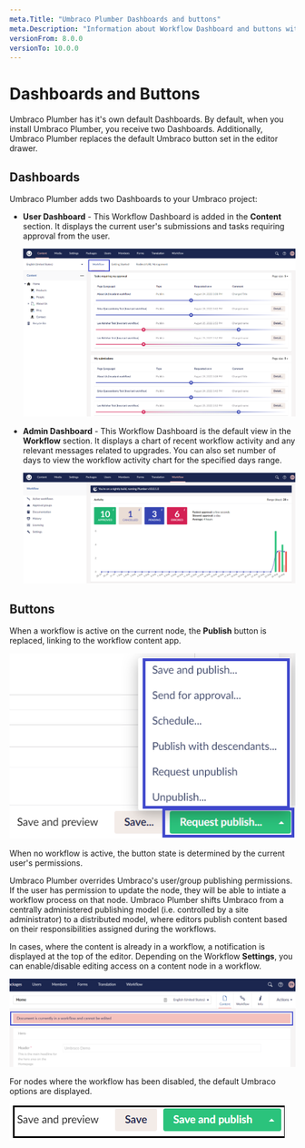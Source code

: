 ```yaml
---
meta.Title: "Umbraco Plumber Dashboards and buttons"
meta.Description: "Information about Workflow Dashboard and buttons with Umbraco Plumber"
versionFrom: 8.0.0
versionTo: 10.0.0
---
```


# Dashboards and Buttons

Umbraco Plumber has it's own default Dashboards. By default, when you install Umbraco Plumber, you receive two Dashboards. Additionally, Umbraco Plumber replaces the default Umbraco button set in the editor drawer.

## Dashboards

Umbraco Plumber adds two Dashboards to your Umbraco project:

- **User Dashboard** - This Workflow Dashboard is added in the **Content** section. It displays the current user's submissions and tasks requiring approval from the user.

  ![Workflow Dashboard in the Content Section](images/WorkflowDashboard_ContentSection.png)

- **Admin Dashboard** - This Workflow Dashboard is the default view in the **Workflow** section. It displays a chart of recent workflow activity and any relevant messages related to upgrades. You can also set number of days to view the workflow activity chart for the specified days range.

  ![Workflow Dashboard in the Workflow Section](images/WorkflowDashboard_WorkflowSection.png)

## Buttons

When a workflow is active on the current node, the **Publish** button is replaced, linking to the workflow content app.

![Disabled content edits](images/Buttons.png)

When no workflow is active, the button state is determined by the current user's permissions.

Umbraco Plumber overrides Umbraco's user/group publishing permissions. If the user has permission to update the node, they will be able to intiate a workflow process on that node. Umbraco Plumber shifts Umbraco from a centrally administered publishing model (i.e. controlled by a site administrator) to a distributed model, where editors publish content based on their responsibilities assigned during the workflows.

In cases, where the content is already in a workflow, a notification is displayed at the top of the editor. Depending on the Workflow **Settings**, you can enable/disable  editing access on a content node in a workflow.

![Disabled content edits](images/blocked_content.png)

For nodes where the workflow has been disabled, the default Umbraco options are displayed.

![Default Button](images/Default_Buttons.png)
